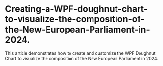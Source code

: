 # Creating-a-WPF-doughnut-chart-to-visualize-the-composition-of-the-New-European-Parliament-in-2024.
This article demonstrates how to create and customize the WPF Doughnut Chart to visualize the composition of the New European Parliament in 2024.
